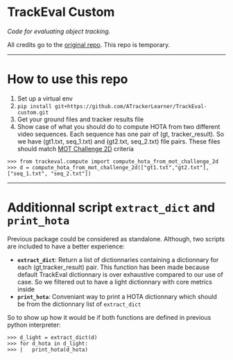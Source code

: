 
# TrackEval Custom
*Code for evaluating object tracking.*

All credits go to the [original repo](https://github.com/JonathonLuiten/TrackEval/tree/master/trackeval). This repo is temporary.

***

# How to use this repo

1. Set up a virtual env
2. ``pip install git+https://github.com/ATrackerLearner/TrackEval-custom.git``
4. Get your ground files and tracker results file
5. Show case of what you should do to compute HOTA from two different video sequences. Each sequence has one pair of (gt, tracker_result). So we have (gt1.txt, seq_1.txt) and (gt2.txt, seq_2.txt) file pairs. These files should match [MOT Challenge 2D](https://motchallenge.net/instructions/) criteria 

``>>> from trackeval.compute import compute_hota_from_mot_challenge_2d``\
``>>> d = compute_hota_from_mot_challenge_2d(["gt1.txt","gt2.txt"], ["seq_1.txt", "seq_2.txt"])``

***

# Additionnal script ``extract_dict`` and ``print_hota``

Previous package could be considered as standalone. Although, two scripts are included to have a better experience: 
- **``extract_dict``**: Return a list of dictionnaries containing a dictionnary for each (gt,tracker_result) pair. This function has been made because default TrackEval dictionnary is over exhaustive compared to our use of case. So we filtered out to have a light dictionnary with core metrics inside
- **``print_hota``**: Conveniant way to print a HOTA dictionnary which should be from the dictionnary list of ``extract_dict``

So to show up how it would be if both functions are defined in previous python interpreter:

``>>> d_light = extract_dict(d)``\
``>>> for d_hota in d_light:``\
``>>> |   print_hota(d_hota)``

